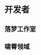 # 开发者

## 落梦工作室

<!-- 包含 markdown 文件 可以像这样在一个 markdown 文件中包含另一个 markdown 文件，甚至是内嵌的。-->
<!--@include: ./落梦工作室/我梦/我梦.md-->
<!--@include: ./落梦工作室/诺诺/诺诺.md-->
<!--@include: ./落梦工作室/肥猫/肥猫.md-->
<!--@include: ./落梦工作室/冰影狼/冰影狼.md-->

## 啸霄领域

<!-- 包含 markdown 文件 可以像这样在一个 markdown 文件中包含另一个 markdown 文件，甚至是内嵌的。-->
<!--@include: ./啸霄领域/霄杨/霄杨.md-->
<!--@include: ./啸霄领域/MewingBoot58565/MewingBoot58565.md-->
<!--@include: ./啸霄领域/W0DNMD/W0DNMD.md-->
<!--@include: ./啸霄领域/ebwnqm/ebwnqm.md-->
<!--@include: ./啸霄领域/shi/shi.md-->